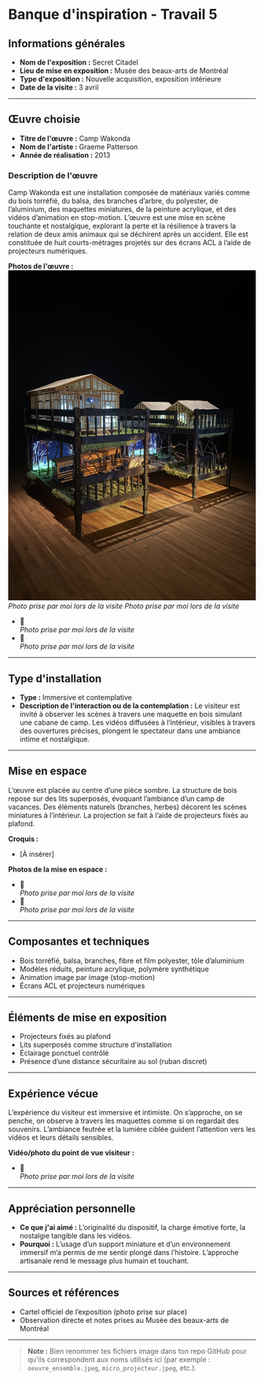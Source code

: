 # Banque d'inspiration - Travail 5

## Informations générales

- **Nom de l'exposition :** Secret Citadel
- **Lieu de mise en exposition :** Musée des beaux-arts de Montréal
- **Type d'exposition :** Nouvelle acquisition, exposition intérieure
- **Date de la visite :** 3 avril

---

## Œuvre choisie

- **Titre de l'œuvre :** Camp Wakonda
- **Nom de l'artiste :** Graeme Patterson
- **Année de réalisation :** 2013

### Description de l'œuvre

Camp Wakonda est une installation composée de matériaux variés comme du bois torréfié, du balsa, des branches d’arbre, du polyester, de l’aluminium, des maquettes miniatures, de la peinture acrylique, et des vidéos d’animation en stop-motion. L’œuvre est une mise en scène touchante et nostalgique, explorant la perte et la résilience à travers la relation de deux amis animaux qui se déchirent après un accident. Elle est constituée de huit courts-métrages projetés sur des écrans ACL à l’aide de projecteurs numériques.

**Photos de l'œuvre :**
![Vue générale](photos_MBAM/oeuvre_ensemble.jpeg)  
_Photo prise par moi lors de la visite_
_Photo prise par moi lors de la visite_
-   
_Photo prise par moi lors de la visite_
-   
_Photo prise par moi lors de la visite_

---

## Type d'installation

- **Type :** Immersive et contemplative
- **Description de l'interaction ou de la contemplation :** Le visiteur est invité à observer les scènes à travers une maquette en bois simulant une cabane de camp. Les vidéos diffusées à l’intérieur, visibles à travers des ouvertures précises, plongent le spectateur dans une ambiance intime et nostalgique.

---

## Mise en espace

L’œuvre est placée au centre d’une pièce sombre. La structure de bois repose sur des lits superposés, évoquant l’ambiance d’un camp de vacances. Des éléments naturels (branches, herbes) décorent les scènes miniatures à l’intérieur. La projection se fait à l’aide de projecteurs fixés au plafond.

**Croquis :**
- [À insérer]

**Photos de la mise en espace :**
-   
_Photo prise par moi lors de la visite_
-   
_Photo prise par moi lors de la visite_

---

## Composantes et techniques

- Bois torréfié, balsa, branches, fibre et film polyester, tôle d’aluminium
- Modèles réduits, peinture acrylique, polymère synthétique
- Animation image par image (stop-motion)
- Écrans ACL et projecteurs numériques

---

## Éléments de mise en exposition

- Projecteurs fixés au plafond
- Lits superposés comme structure d'installation
- Éclairage ponctuel contrôlé
- Présence d’une distance sécuritaire au sol (ruban discret)

---

## Expérience vécue

L’expérience du visiteur est immersive et intimiste. On s’approche, on se penche, on observe à travers les maquettes comme si on regardait des souvenirs. L’ambiance feutrée et la lumière ciblée guident l’attention vers les vidéos et leurs détails sensibles.

**Vidéo/photo du point de vue visiteur :**
-   
_Photo prise par moi lors de la visite_

---

## Appréciation personnelle

- **Ce que j'ai aimé :** L’originalité du dispositif, la charge émotive forte, la nostalgie tangible dans les vidéos.
- **Pourquoi :** L’usage d’un support miniature et d’un environnement immersif m’a permis de me sentir plongé dans l’histoire. L’approche artisanale rend le message plus humain et touchant.

---

## Sources et références

- Cartel officiel de l’exposition (photo prise sur place)
- Observation directe et notes prises au Musée des beaux-arts de Montréal

---

> **Note :** Bien renommer tes fichiers image dans ton repo GitHub pour qu'ils correspondent aux noms utilisés ici (par exemple : `oeuvre_ensemble.jpeg`, `micro_projecteur.jpeg`, etc.).

